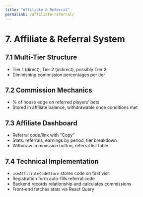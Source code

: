```yaml
---
title: "Affiliate & Referral"
permalink: /affiliate-referral/
---
```


# 7. Affiliate & Referral System

## 7.1 Multi-Tier Structure

- Tier 1 (direct), Tier 2 (indirect), possibly Tier 3  
- Diminishing commission percentages per tier

## 7.2 Commission Mechanics

- % of house edge on referred players’ bets  
- Stored in affiliate balance, withdrawable once conditions met

## 7.3 Affiliate Dashboard

- Referral code/link with “Copy”  
- Stats: referrals, earnings by period, tier breakdown  
- Withdraw commission button, referral list table

## 7.4 Technical Implementation

- `useAffiliateCodeStore` stores code on first visit  
- Registration form auto-fills referral code  
- Backend records relationship and calculates commissions  
- Front-end fetches stats via React Query
